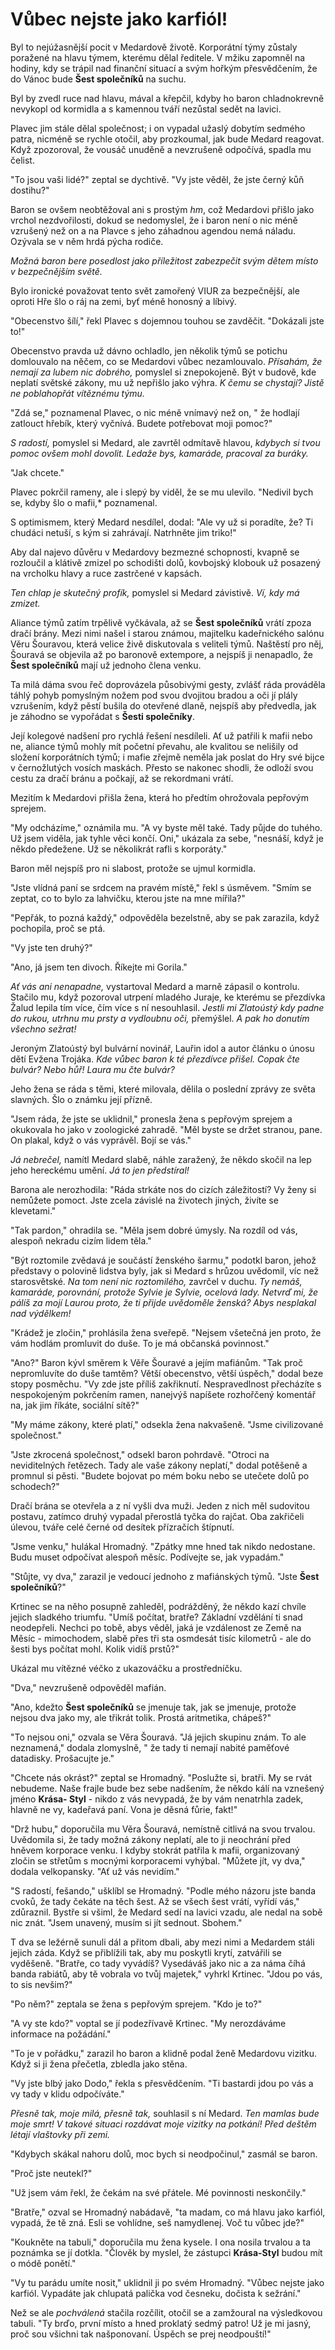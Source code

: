 # Vůbec nejste jako karfiól!

Byl to nejúžasnější pocit v Medardově životě. Korporátní týmy zůstaly poražené na hlavu týmem, kterému dělal ředitele. V mžiku zapomněl na hodiny, kdy se trápil nad finanční situací a svým hořkým přesvědčením, že do Vánoc bude **Šest společníků** na suchu.

Byl by zvedl ruce nad hlavu, mával a křepčil, kdyby ho baron chladnokrevně nevykopl od kormidla a s kamennou tváří nezůstal sedět na lavici. 

Plavec jim stále dělal společnost; i on vypadal užaslý dobytím sedmého patra, nicméně se rychle otočil, aby prozkoumal, jak bude Medard reagovat. Když zpozoroval, že vousáč unuděně a nevzrušeně odpočívá, spadla mu čelist.

"To jsou vaši lidé?" zeptal se dychtivě. "Vy jste věděl, že jste černý kůň dostihu?" 

Baron se ovšem neobtěžoval ani s prostým *hm*, což Medardovi přišlo jako vrchol nezdvořilosti, dokud se nedomyslel, že i baron není o nic méně vzrušený než on a na Plavce s jeho záhadnou agendou nemá náladu. Ozývala se v něm hrdá pýcha rodiče.

*Možná baron bere posedlost jako příležitost zabezpečit svým dětem místo v bezpečnějším světě.*

Bylo ironické považovat tento svět zamořený VIUR za bezpečnější, ale oproti Hře šlo o ráj na zemi, byť méně honosný a líbivý.

"Obecenstvo šílí," řekl Plavec s dojemnou touhou se zavděčit. "Dokázali jste to!"

Obecenstvo pravda už dávno ochladlo, jen několik týmů se potichu domlouvalo na něčem, co se Medardovi vůbec nezamlouvalo. *Přísahám, že nemají za lubem nic dobrého,* pomyslel si znepokojeně. Být v budově, kde neplatí světské zákony, mu už nepřišlo jako výhra. *K čemu se chystají? Jistě ne poblahopřát vítěznému týmu.*

"Zdá se," poznamenal Plavec, o nic méně vnímavý než on, " že hodlají zatlouct hřebík, který vyčnívá. Budete potřebovat moji pomoc?"

*S radostí,* pomyslel si Medard, ale zavrtěl odmítavě hlavou, *kdybych si tvou pomoc ovšem mohl dovolit. Ledaže bys, kamaráde, pracoval za buráky.*

"Jak chcete."

Plavec pokrčil rameny, ale i slepý by viděl, že se mu ulevilo. "Nedivil bych se, kdyby šlo o mafii,* poznamenal. 

S optimismem, který Medard nesdílel, dodal: "Ale vy už si poradíte, že? Ti chudáci netuší, s kým si zahrávají. Natrhněte jim triko!"

Aby dal najevo důvěru v Medardovy  bezmezné schopnosti, kvapně se rozloučil a klátivě zmizel po schodišti dolů, kovbojský klobouk už posazený na vrcholku hlavy a ruce zastrčené v kapsách.

*Ten chlap je skutečný profík,* pomyslel si Medard závistivě. *Ví, kdy má zmizet.*

Aliance týmů zatím trpělivě vyčkávala, až se **Šest společníků** vrátí zpoza dračí brány. Mezi nimi našel i starou známou, majitelku kadeřnického salónu Věru Šouravou, která velice živě diskutovala s veliteli týmů. Naštěstí pro něj, Šouravá se objevila až po baronově extempore, a nejspíš ji nenapadlo, že **Šest společníků** mají už jednoho člena venku.

Ta milá dáma svou řeč doprovázela působivými gesty, zvlášť ráda prováděla táhlý pohyb pomyslným nožem pod svou dvojitou bradou a oči jí plály vzrušením, když pěstí bušila do otevřené dlaně, nejspíš aby předvedla, jak je záhodno se vypořádat s **Šesti společníky**.

Její kolegové nadšení pro rychlá řešení nesdíleli. Ať už patřili k mafii nebo ne, aliance týmů mohly mít početní převahu, ale kvalitou se nelišily od složení korporátních týmů; i mafie zřejmě neměla jak poslat do Hry své bijce v černožlutých vosích maskách. Přesto se nakonec shodli, že odloží svou cestu za dračí bránu a počkají, až se rekordmani vrátí.

Mezitím k Medardovi přišla žena, která ho předtím ohrožovala pepřovým sprejem.

"My odcházíme," oznámila mu. "A vy byste měl také. Tady půjde do tuhého. Už jsem viděla, jak tyhle věci končí. Oni," ukázala za sebe, "nesnáší, když je někdo předežene. Už se několikrát rafli s korporáty."

Baron měl nejspíš pro ni slabost, protože se ujmul kormidla.

"Jste vlídná paní se srdcem na pravém místě," řekl s úsměvem. "Smím se zeptat, co to bylo za lahvičku, kterou jste na mne mířila?"

"Pepřák, to pozná každý," odpověděla bezelstně, aby se pak zarazila, když pochopila, proč se ptá.

"Vy jste ten druhý?"

"Ano, já jsem ten divoch. Říkejte mi Gorila."

*Ať vás ani nenapadne,* vystartoval Medard a marně zápasil o kontrolu. Stačilo mu, když pozoroval utrpení mladého Juraje, ke kterému se přezdívka Žalud lepila tím více, čím více s ní nesouhlasil. *Jestli mi Zlatoústý kdy padne do rukou, utrhnu mu prsty a vydloubnu oči,* přemýšlel. *A pak ho donutím všechno sežrat!*

Jeroným Zlatoústý byl bulvární novinář, Lauřin idol a autor článku o únosu dětí Evžena Trojáka. *Kde vůbec baron k té přezdívce přišel. Copak čte bulvár? Nebo hůř! Laura mu čte bulvár?*

Jeho žena se ráda s těmi, které milovala, dělila o poslední zprávy ze světa slavných. Šlo o známku její přízně.

"Jsem ráda, že jste se uklidnil," pronesla žena s pepřovým sprejem a okukovala ho jako v zoologické zahradě. "Měl byste se držet stranou, pane. On plakal, když o vás vyprávěl. Bojí se vás."

*Já nebrečel,* namítl Medard slabě, náhle zaražený, že někdo skočil na lep jeho hereckému umění. *Já to jen předstíral!*

Barona ale nerozhodila: "Ráda strkáte nos do cizích záležitostí? Vy ženy si nemůžete pomoct. Jste zcela závislé na životech jiných, živíte se klevetami."

"Tak pardon," ohradila se. "Měla jsem dobré úmysly. Na rozdíl od vás, alespoň nekradu cizím lidem těla."

"Být roztomile zvědavá je součástí ženského šarmu," podotkl baron, jehož představy o polovině lidstva byly, jak si Medard s hrůzou uvědomil, víc než starosvětské. *Na tom není nic roztomilého,* zavrčel v duchu. *Ty nemáš, kamaráde, porovnání, protože Sylvie je Sylvie, ocelová lady. Netvrď mi, že pálíš za mojí Laurou proto, že ti přijde uvědoměle ženská? Abys nesplakal nad výdělkem!*

"Krádež je zločin," prohlásila žena sveřepě. "Nejsem všetečná jen proto, že vám hodlám promluvit do duše. To je má občanská povinnost."


"Ano?" Baron kývl směrem k Věře Šouravé a jejím mafiánům. "Tak proč nepromluvíte do duše tamtěm? Větší obecenstvo, větší úspěch," dodal beze stopy posměchu. "Vy zde jste příliš zakřiknutí. Nespravedlnost přecházíte s nespokojeným pokrčením ramen, nanejvýš napíšete rozhořčený komentář na, jak jim říkáte, sociální sítě?"

"My máme zákony, které platí," odsekla žena nakvašeně. "Jsme civilizované společnost."

"Jste zkrocená společnost," odsekl baron pohrdavě. "Otroci na neviditelných řetězech. Tady ale vaše zákony neplatí," dodal potěšeně a promnul si pěsti. "Budete bojovat po mém boku nebo se utečete dolů po schodech?"

Dračí brána se otevřela a z ní vyšli dva muži. Jeden z nich měl sudovitou postavu, zatímco druhý vypadal přerostlá tyčka do rajčat. Oba zakřičeli úlevou, tváře celé černé od desítek přízračích štípnutí.

"Jsme venku," hulákal Hromadný. "Zpátky mne hned tak nikdo nedostane. Budu muset odpočívat alespoň měsíc. Podívejte se, jak vypadám."

"Stůjte, vy dva," zarazil je vedoucí jednoho z mafiánských týmů. "Jste **Šest společníků**?"

Krtinec se na něho posupně zahleděl, podrážděný, že někdo kazí chvíle jejich sladkého triumfu. "Umíš počítat, bratře? Základní vzdělání ti snad neodepřeli. Nechci po tobě, abys věděl, jaká je vzdálenost ze Země na Měsíc - mimochodem, slabě přes tři sta osmdesát tisíc kilometrů - ale do šesti bys počítat mohl. Kolik vidíš prstů?"

Ukázal mu vítězné véčko z ukazováčku a prostředníčku.

"Dva," nevzrušeně odpověděl mafián.

"Ano, kdežto **Šest společníků** se jmenuje tak, jak se jmenuje, protože nejsou dva jako my, ale třikrát tolik. Prostá aritmetika, chápeš?"

"To nejsou oni," ozvala se Věra Šouravá. "Já jejich skupinu znám. To ale neznamená," dodala zlomyslně, " že tady ti nemají nabité paměťové datadisky. Prošacujte je."

"Chcete nás okrást?" zeptal se Hromadný. "Poslužte si, bratři. My se rvát nebudeme. Naše frajle bude bez sebe nadšením, že někdo kálí na vznešený jméno **Krása- Styl** - nikdo z vás nevypadá, že by vám nenatrhla zadek, hlavně ne vy, kadeřavá paní. Vona je děsná fůrie, fakt!"

"Drž hubu," doporučila mu Věra Šouravá, nemístně citlivá na svou trvalou. Uvědomila si, že tady možná zákony neplatí, ale to ji neochrání před hněvem korporace venku. I kdyby stokrát patřila k mafii, organizovaný zločin se střetům s mocnými korporacemi vyhýbal. "Můžete jít, vy dva," dodala velkopansky. "Ať už vás nevidím."

"S radostí, fešando," ušklíbl se Hromadný. "Podle mého názoru jste banda cvoků, že tady čekáte na těch šest. Až se všech šest vrátí, vyřídí vás," zdůraznil. Bystře si všiml, že Medard sedí na lavici vzadu, ale nedal na sobě nic znát. "Jsem unavený, musím si jít sednout. Sbohem."

T dva se ležérně sunuli dál a přitom dbali, aby mezi nimi a Medardem stáli jejich záda. Když se přiblížili tak, aby mu poskytli krytí, zatvářili se vyděšeně. "Bratře, co tady vyvádíš? Vysedáváš jako nic a za náma číhá banda rabiátů, aby tě vobrala vo tvůj majetek," vyhrkl Krtinec. "Jdou po vás, to sis nevšim?"

"Po něm?" zeptala se žena s pepřovým sprejem. "Kdo je to?"

"A vy ste kdo?" voptal se jí podezřívavě Krtinec. "My nerozdáváme informace na požádání."

"To je v pořádku," zarazil ho baron a klidně podal ženě Medardovu vizitku. Když si ji žena přečetla, zbledla jako stěna.

"Vy jste blbý jako Dodo," řekla s přesvědčením. "Ti bastardi jdou po vás a vy tady v klidu odpočíváte."

*Přesně tak, moje milá, přesně tak,* souhlasil s ní Medard. *Ten mamlas bude moje smrt! V takové situaci rozdávat moje vizitky na potkání! Před deštěm létají vlaštovky při zemi.* 

"Kdybych skákal nahoru dolů, moc bych si neodpočinul," zasmál se baron.

"Proč jste neutekl?"

"Už jsem vám řekl, že čekám na své přátele. Mé povinnosti neskončily."

"Bratře," ozval se Hromadný nabádavě, "ta madam, co má hlavu jako karfiól, vypadá, že tě zná. Esli se vohlídne, seš namydlenej. Voč tu vůbec jde?"

"Koukněte na tabuli," doporučila mu žena kysele. I ona nosila trvalou a ta poznámka se jí dotkla. "Člověk by myslel, že zástupci **Krása-Styl** budou mít o módě ponětí."

"Vy tu parádu umíte nosit," uklidnil ji po svém Hromadný. "Vůbec nejste jako karfiól. Vypadáte jak chlupatá palička vod česneku, dočista k sežrání."

Než se ale *pochválená* stačila rozčílit, otočil se a zamžoural na výsledkovou tabuli. "Ty brďo, první místo a hned proklatý sedmý patro! Už je mi jasný, proč sou všichni tak našponovaní. Úspěch se prej neodpouští!" 







